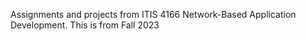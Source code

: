 Assignments and projects from ITIS 4166 Network-Based Application Development.
This is from Fall 2023

